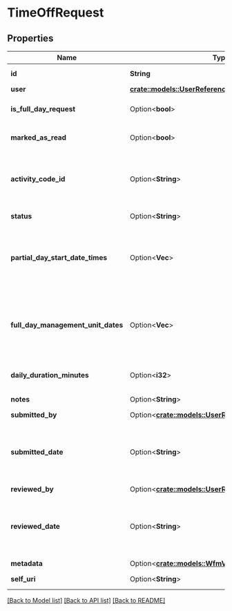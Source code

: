 # TimeOffRequest

## Properties

Name | Type | Description | Notes
------------ | ------------- | ------------- | -------------
**id** | **String** | The id of the time off request | 
**user** | [**crate::models::UserReference**](UserReference.md) |  | 
**is_full_day_request** | Option<**bool**> | Whether this is a full day request (false means partial day) | [optional]
**marked_as_read** | Option<**bool**> | Whether this request has been marked as read by the agent | [optional]
**activity_code_id** | Option<**String**> | The ID of the activity code associated with this time off request. Activity code must be of the TimeOff category | [optional]
**status** | Option<**String**> | The status of this time off request | [optional]
**partial_day_start_date_times** | Option<**Vec<String>**> | A set of start date-times in ISO-8601 format for partial day requests.  Will be not empty if isFullDayRequest == false | [optional]
**full_day_management_unit_dates** | Option<**Vec<String>**> | A set of dates in yyyy-MM-dd format.  Should be interpreted in the management unit's configured time zone.  Will be not empty if isFullDayRequest == true | [optional]
**daily_duration_minutes** | Option<**i32**> | The daily duration of this time off request in minutes | [optional]
**notes** | Option<**String**> | Notes about the time off request | [optional]
**submitted_by** | Option<[**crate::models::UserReference**](UserReference.md)> |  | [optional]
**submitted_date** | Option<**String**> | The timestamp when this request was submitted. Date time is represented as an ISO-8601 string. For example: yyyy-MM-ddTHH:mm:ss[.mmm]Z | [optional]
**reviewed_by** | Option<[**crate::models::UserReference**](UserReference.md)> |  | [optional]
**reviewed_date** | Option<**String**> | The timestamp when this request was reviewed. Date time is represented as an ISO-8601 string. For example: yyyy-MM-ddTHH:mm:ss[.mmm]Z | [optional]
**metadata** | Option<[**crate::models::WfmVersionedEntityMetadata**](WfmVersionedEntityMetadata.md)> |  | [optional]
**self_uri** | Option<**String**> | The URI for this object | [optional][readonly]

[[Back to Model list]](../README.md#documentation-for-models) [[Back to API list]](../README.md#documentation-for-api-endpoints) [[Back to README]](../README.md)



